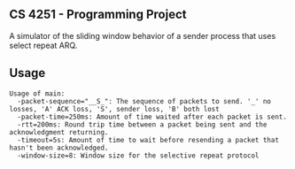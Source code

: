 CS 4251 - Programming Project
-----------------------------
A simulator of the sliding window behavior of a sender process that uses select repeat ARQ.

Usage
-----
```
Usage of main:
  -packet-sequence="__S_": The sequence of packets to send. '_' no losses, 'A' ACK loss, 'S', sender loss, 'B' both lost
  -packet-time=250ms: Amount of time waited after each packet is sent.
  -rtt=200ms: Round trip time between a packet being sent and the acknowledgment returning.
  -timeout=5s: Amount of time to wait before resending a packet that hasn't been acknowledged.
  -window-size=8: Window size for the selective repeat protocol
```